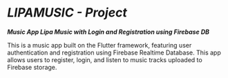 # ***LIPAMUSIC - Project***

**_Music App Lipa Music with Login and Registration using Firebase DB_**

This is a music app built on the Flutter framework, featuring user authentication and registration using Firebase Realtime Database. This app allows users to register, login, and listen to music tracks uploaded to Firebase storage.
